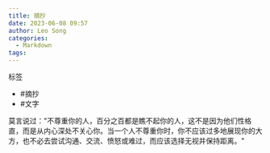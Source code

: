 ```yaml
---
title: 摘抄
date: 2023-06-08 09:57
author: Leo Song
categories:
  - Markdown
tags:
---
```


标签

- #摘抄
- #文字

莫言说过："不尊重你的人，百分之百都是瞧不起你的人，这不是因为他们性格直，而是从内心深处不关心你。当一个人不尊重你时，你不应该过多地展现你的大方，也不必去尝试沟通、交流、愤怒或难过，而应该选择无视并保持距离。" 